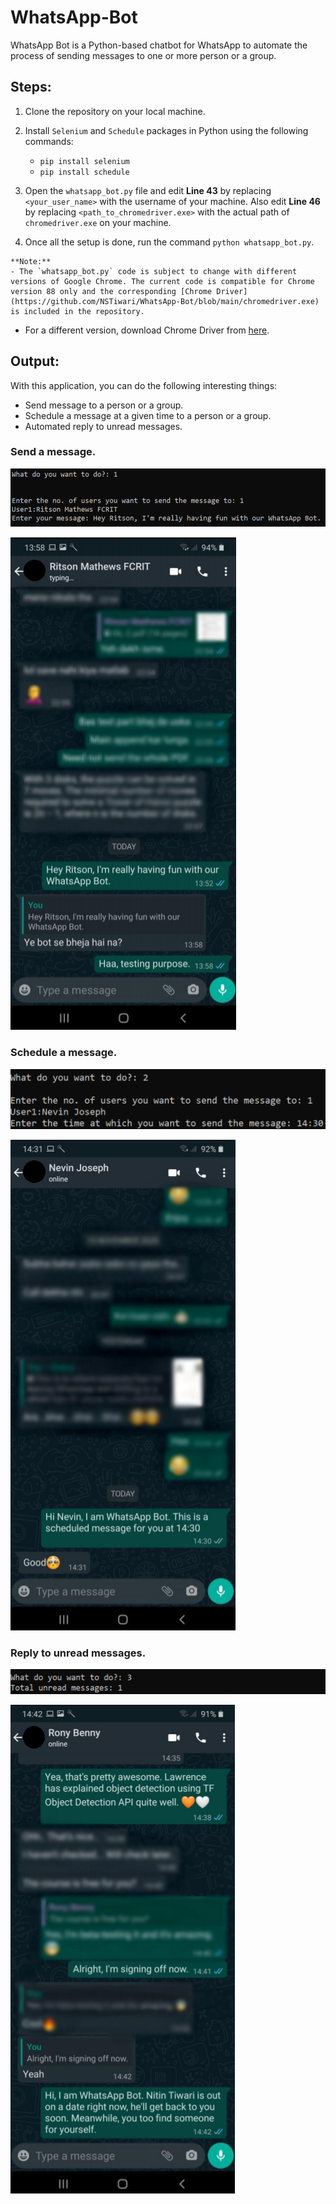 # WhatsApp-Bot
WhatsApp Bot is a Python-based chatbot for WhatsApp to automate the process of sending messages to one or more person or a group.

## Steps:

1. Clone the repository on your local machine.

2. Install `Selenium` and `Schedule` packages in Python using the following commands:
   - `pip install selenium`
   - `pip install schedule`
   
3. Open the `whatsapp_bot.py` file and edit **Line 43** by replacing `<your_user_name>` with the username of your machine. Also edit **Line 46** by replacing `<path_to_chromedriver.exe>` with the actual path of `chromedriver.exe` on your machine.

4. Once all the setup is done, run the command `python whatsapp_bot.py`.

```
**Note:** 
- The `whatsapp_bot.py` code is subject to change with different versions of Google Chrome. The current code is compatible for Chrome version 88 only and the corresponding [Chrome Driver](https://github.com/NSTiwari/WhatsApp-Bot/blob/main/chromedriver.exe) is included in the repository.
```

- For a different version, download Chrome Driver from [here](https://chromedriver.chromium.org/downloads).

## Output:

With this application, you can do the following interesting things:
- Send message to a person or a group.
- Schedule a message at a given time to a person or a group.
- Automated reply to unread messages.


### Send a message.

![GitHub Logo](/screenshots/cmd_send_message.png)

![GitHub Logo](/screenshots/send_message.png)



### Schedule a message.

![GitHub Logo](/screenshots/cmd_schedule_message.png)

![GitHub Logo](/screenshots/schedule_message.png)



### Reply to unread messages.

![GitHub Logo](/screenshots/cmd_reply_unread_message.png)

![GitHub Logo](/screenshots/reply_unread_message.png)

